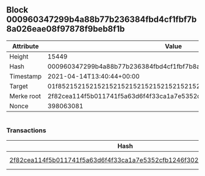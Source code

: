 ## Block 000960347299b4a88b77b236384fbd4cf1fbf7b8a026eae08f97878f9beb8f1b

Attribute | Value
--- | ---
Height | 15449
Hash | 000960347299b4a88b77b236384fbd4cf1fbf7b8a026eae08f97878f9beb8f1b
Timestamp | 2021-04-14T13:40:44+00:00
Target | 01f8521521521521521521521521521521521521521521521521521521521521
Merke root | 2f82cea114f5b011741f5a63d6f4f33ca1a7e5352cfb1246f3027c5b2f6fed43
Nonce | 398063081

```

```

### Transactions

Hash | Amount
--- | ---
[2f82cea114f5b011741f5a63d6f4f33ca1a7e5352cfb1246f3027c5b2f6fed43](2f82cea114f5b011741f5a63d6f4f33ca1a7e5352cfb1246f3027c5b2f6fed43.md) | 10.00000000 SKEPTI 

